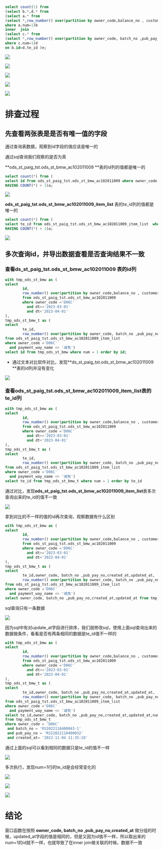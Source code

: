 





```sql
select count(1) from 
(select b.*,d.* from 
(select a.* from 
(select *,row_number() over(partition by owner_code,balance_no , customer_no ,balance_date  order by  updated_at  desc ) as num from ods_st_paig_tst.ods_st_bmw_ac102011009 where owner_code ='D06C' and dt>='2023-03-01' and dt<'2023-04-01' )a  
where a.num=1)b
inner  join 
(select c.* from 
(select *,row_number() over(partition by owner_code, batch_no ,pub_pay_no,created_at  order by  updated_at  desc ) as num from ods_st_paig_tst.ods_st_bmw_ac102011009_item_list  where owner_code ='D06C' and payment_way_name <> '减免')c 
where c.num=1)d
on b.id=d.te_id )e;
```



![](https://niuzhan-1306014148.cos.ap-beijing.myqcloud.com/Typora/20230512173757.png)

![](https://niuzhan-1306014148.cos.ap-beijing.myqcloud.com/Typora/20230512173821.png)

![](https://niuzhan-1306014148.cos.ap-beijing.myqcloud.com/Typora/20230512173854.png)

![](https://niuzhan-1306014148.cos.ap-beijing.myqcloud.com/Typora/20230512173914.png)

![](https://niuzhan-1306014148.cos.ap-beijing.myqcloud.com/Typora/20230512175342.png)







# 排查过程
## 先查看两张表是是否有唯一值的字段
通过查询表数据，观察到id字段的值应该是唯一的

通过sql查询我们观察的是否为真

**ods_st_paig_tst.ods_st_bmw_ac102011009 **表的id列的值都是唯一的

```sql
select count(*) from (
select id from ods_st_paig_tst.ods_st_bmw_ac102011009 where owner_code ='D06C' and dt>='2023-03-01' and dt<'2023-04-01' GROUP BY id 
HAVING COUNT(*) > 1)a;
```

![](https://niuzhan-1306014148.cos.ap-beijing.myqcloud.com/Typora/20230512182802.png)

**ods_st_paig_tst.ods_st_bmw_ac102011009_item_list** 表的te_id列的值都是唯一的

```sql
select count(*) from (
select te_id from ods_st_paig_tst.ods_st_bmw_ac102011009_item_list  where owner_code ='D06C' and payment_way_name <> '减免' GROUP BY te_id 
HAVING COUNT(*) > 1)a;
```

![](https://niuzhan-1306014148.cos.ap-beijing.myqcloud.com/Typora/20230512183143.png)

## 多次查询id，并导出数据查看是否查询结果不一致

### 查看ds_st_paig_tst.ods_st_bmw_ac102011009 表的id列

```sql
with tmp_ods_st_bmw as (
select 
        id,
        row_number() over(partition by owner_code,balance_no , customer_no ,balance_date  order by  updated_at  desc ) as num 
        from ods_st_paig_tst.ods_st_bmw_ac102011009 
        where owner_code ='D06C' 
          and dt>='2023-03-01' 
          and dt<'2023-04-01' 
),
tmp_ods_st_bmw_t as (
select 
        te_id,
        row_number() over(partition by owner_code, batch_no ,pub_pay_no,created_at  order by  updated_at  desc ) as num 
from ods_st_paig_tst.ods_st_bmw_ac102011009_item_list  
where owner_code ='D06C' 
  and payment_way_name <> '减免')
select id from tmp_ods_st_bmw where num = 1 order by id;
```

- 通过文本对比软件对比，发现**ds_st_paig_tst.ods_st_bmw_ac102011009 **表的id列并没有变化

![](https://niuzhan-1306014148.cos.ap-beijing.myqcloud.com/Typora/20230512185213.png)

### 查看ods_st_paig_tst.ods_st_bmw_ac102011009_item_list表的te_id列

```sql
with tmp_ods_st_bmw as (
select 
        id,
        row_number() over(partition by owner_code,balance_no , customer_no ,balance_date  order by  updated_at  desc ) as num 
        from ods_st_paig_tst.ods_st_bmw_ac102011009 
        where owner_code ='D06C' 
          and dt>='2023-03-01' 
          and dt<'2023-04-01' 
),
tmp_ods_st_bmw_t as (
select 
        te_id,
        row_number() over(partition by owner_code, batch_no ,pub_pay_no,created_at  order by  updated_at  desc ) as num 
from ods_st_paig_tst.ods_st_bmw_ac102011009_item_list  
where owner_code ='D06C' 
  and payment_way_name <> '减免')
select te_id from tmp_ods_st_bmw_t where num = 1 order by te_id
```

通过对比，发现**ods_st_paig_tst.ods_st_bmw_ac102011009_item_list**表多次查询出来的te_id的值不一致

![](https://niuzhan-1306014148.cos.ap-beijing.myqcloud.com/Typora/20230512185702.png)

拿到对比的不一样的值的id再次查询，观察数据有什么区别

```sql
with tmp_ods_st_bmw as (
select 
        id,
        row_number() over(partition by owner_code,balance_no , customer_no ,balance_date  order by  updated_at  desc ) as num 
        from ods_st_paig_tst.ods_st_bmw_ac102011009 
        where owner_code ='D06C' 
          and dt>='2023-03-01' 
          and dt<'2023-04-01' 
),
tmp_ods_st_bmw_t as (
select 
        te_id,owner_code, batch_no ,pub_pay_no,created_at,updated_at,
        row_number() over(partition by owner_code, batch_no ,pub_pay_no,created_at  order by  updated_at  desc ) as num 
from ods_st_paig_tst.ods_st_bmw_ac102011009_item_list  
where owner_code ='D06C' 
  and payment_way_name <> '减免')
select owner_code, batch_no ,pub_pay_no,created_at,updated_at from tmp_ods_st_bmw_t where te_id = '1669876957110904' 
```

sql查询只有一条数据

![](https://niuzhan-1306014148.cos.ap-beijing.myqcloud.com/Typora/20230512185945.png)

因为sql中有对update_at字段进行排序，我们就修改sql，使用上面sql查询出来的数据做条件，看看是否有两条相同的数据是te_id值不一样的

```sql
with tmp_ods_st_bmw as (
select 
        id,
        row_number() over(partition by owner_code,balance_no , customer_no ,balance_date  order by  updated_at  desc ) as num 
        from ods_st_paig_tst.ods_st_bmw_ac102011009 
        where owner_code ='D06C' 
          and dt>='2023-03-01' 
          and dt<'2023-04-01' 
),
tmp_ods_st_bmw_t as (
select 
        te_id,owner_code, batch_no ,pub_pay_no,created_at,updated_at,
        row_number() over(partition by owner_code, batch_no ,pub_pay_no,created_at  order by  updated_at  desc ) as num 
from ods_st_paig_tst.ods_st_bmw_ac102011009_item_list  
where owner_code ='D06C' 
  and payment_way_name <> '减免')
select te_id,owner_code, batch_no ,pub_pay_no,created_at,updated_at,num
from tmp_ods_st_bmw_t 
where owner_code = 'D06C'
 and batch_no = 'RS2022110400043-1'
 and pub_pay_no = 'RSI2022110400032'
 and created_at= '2022-11-04 11:35:10'
```

通过上面的sql可以看到相同的数据只是te_id的值不一样

![](https://niuzhan-1306014148.cos.ap-beijing.myqcloud.com/Typora/20230512190337.png)



多次执行，发现num=1行的te_id是会经常变化的

![](https://niuzhan-1306014148.cos.ap-beijing.myqcloud.com/Typora/20230512191052.png)

![](https://niuzhan-1306014148.cos.ap-beijing.myqcloud.com/Typora/20230512191121.png)

![](https://niuzhan-1306014148.cos.ap-beijing.myqcloud.com/Typora/20230512191155.png)





# 结论

窗口函数在按照 **owner_code, batch_no ,pub_pay_no,created_at** 做分组的时候，updated_at字段的值是相同的，但是又因为id值不一样，所以取出来的num=1的id就不一样，也就导致了在inner join做关联的时候，数据不一致

